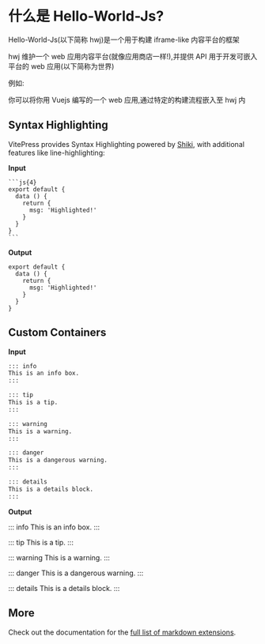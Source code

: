 # 什么是 Hello-World-Js?

Hello-World-Js(以下简称 hwj)是一个用于构建 iframe-like 内容平台的框架

hwj 维护一个 web 应用内容平台(就像应用商店一样!),并提供 API 用于开发可嵌入平台的 web 应用(以下简称为世界)

例如:

你可以将你用 Vuejs 编写的一个 web 应用,通过特定的构建流程嵌入至 hwj 内

## Syntax Highlighting

VitePress provides Syntax Highlighting powered by [Shiki](https://github.com/shikijs/shiki), with additional features like line-highlighting:

**Input**

````
```js{4}
export default {
  data () {
    return {
      msg: 'Highlighted!'
    }
  }
}
```
````

**Output**

```js{4}
export default {
  data () {
    return {
      msg: 'Highlighted!'
    }
  }
}
```

## Custom Containers

**Input**

```md
::: info
This is an info box.
:::

::: tip
This is a tip.
:::

::: warning
This is a warning.
:::

::: danger
This is a dangerous warning.
:::

::: details
This is a details block.
:::
```

**Output**

::: info
This is an info box.
:::

::: tip
This is a tip.
:::

::: warning
This is a warning.
:::

::: danger
This is a dangerous warning.
:::

::: details
This is a details block.
:::

## More

Check out the documentation for the [full list of markdown extensions](https://vitepress.dev/guide/markdown).
